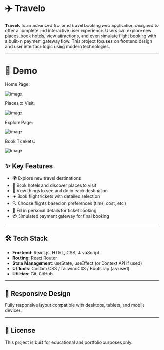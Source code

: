 # ✈️ Travelo

**Travelo** is an advanced frontend travel booking web application designed to offer a complete and interactive user experience. Users can explore new places, book hotels, view attractions, and even simulate flight booking with a built-in payment gateway flow. This project focuses on frontend design and user interface logic using modern technologies.

---

# 📸 Demo

Home Page:

![image](https://github.com/user-attachments/assets/8e68fff6-933f-4833-99fa-5606de3a6fe1)



Places to Visit:

![image](https://github.com/user-attachments/assets/5374bd23-96d9-45ed-bcad-fbff3822c37a)


Explore Page:

![image](https://github.com/user-attachments/assets/918a5dcc-6d5d-40aa-a353-3c051b4ed034)


Book Ticekets:

![image](https://github.com/user-attachments/assets/6f31751a-8376-4691-aea1-156d5bc2c7b3)





## ✨ Key Features

- 🌍 Explore new travel destinations
- 🏨 Book hotels and discover places to visit
- 📌 View things to see and do in each destination
- ✈️ Book flight tickets with detailed selection
- 🔍 Choose flights based on preferences (time, cost, etc.)
- 🧾 Fill in personal details for ticket booking
- 💳 Simulated payment gateway for final booking

---

## 🛠️ Tech Stack

- **Frontend**: React.js, HTML, CSS, JavaScript  
- **Routing**: React Router  
- **State Management**: useState, useEffect (or Context API if used)  
- **UI Tools**: Custom CSS / TailwindCSS / Bootstrap (as used)  
- **Utilities**: Git, GitHub

---

## 📱 Responsive Design

Fully responsive layout compatible with desktops, tablets, and mobile devices.

---

## 📄 License

This project is built for educational and portfolio purposes only.


